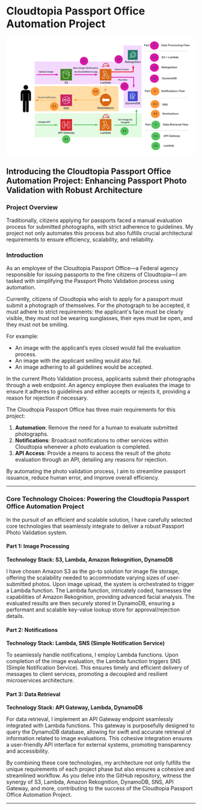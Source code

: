 # Cloudtopia Passport Office Automation Project

![Cloudtopia Passport Office Automation](CloudtopiaPassportPhotoAutomation.png)

## Introducing the Cloudtopia Passport Office Automation Project: Enhancing Passport Photo Validation with Robust Architecture

### Project Overview

Traditionally, citizens applying for passports faced a manual evaluation process for submitted photographs, with strict adherence to guidelines. My project not only automates this process but also fulfills crucial architectural requirements to ensure efficiency, scalability, and reliability.

### Introduction

As an employee of the Cloudtopia Passport Office—a Federal agency responsible for issuing passports to the fine citizens of Cloudtopia—I am tasked with simplifying the Passport Photo Validation process using automation.

Currently, citizens of Cloudtopia who wish to apply for a passport must submit a photograph of themselves. For the photograph to be accepted, it must adhere to strict requirements: the applicant's face must be clearly visible, they must not be wearing sunglasses, their eyes must be open, and they must not be smiling.

For example:
- An image with the applicant’s eyes closed would fail the evaluation process.
- An image with the applicant smiling would also fail.
- An image adhering to all guidelines would be accepted.

In the current Photo Validation process, applicants submit their photographs through a web endpoint. An agency employee then evaluates the image to ensure it adheres to guidelines and either accepts or rejects it, providing a reason for rejection if necessary.

The Cloudtopia Passport Office has three main requirements for this project:

1. **Automation**: Remove the need for a human to evaluate submitted photographs.
2. **Notifications**: Broadcast notifications to other services within Cloudtopia whenever a photo evaluation is completed.
3. **API Access**: Provide a means to access the result of the photo evaluation through an API, detailing any reasons for rejection.

By automating the photo validation process, I aim to streamline passport issuance, reduce human error, and improve overall efficiency.

---

### Core Technology Choices: Powering the Cloudtopia Passport Office Automation Project

In the pursuit of an efficient and scalable solution, I have carefully selected core technologies that seamlessly integrate to deliver a robust Passport Photo Validation system.

#### Part 1: Image Processing
**Technology Stack: S3, Lambda, Amazon Rekognition, DynamoDB**

I have chosen Amazon S3 as the go-to solution for image file storage, offering the scalability needed to accommodate varying sizes of user-submitted photos. Upon image upload, the system is orchestrated to trigger a Lambda function. The Lambda function, intricately coded, harnesses the capabilities of Amazon Rekognition, providing advanced facial analysis. The evaluated results are then securely stored in DynamoDB, ensuring a performant and scalable key-value lookup store for approval/rejection details.

#### Part 2: Notifications
**Technology Stack: Lambda, SNS (Simple Notification Service)**

To seamlessly handle notifications, I employ Lambda functions. Upon completion of the image evaluation, the Lambda function triggers SNS (Simple Notification Service). This ensures timely and efficient delivery of messages to client services, promoting a decoupled and resilient microservices architecture.

#### Part 3: Data Retrieval
**Technology Stack: API Gateway, Lambda, DynamoDB**

For data retrieval, I implement an API Gateway endpoint seamlessly integrated with Lambda functions. This gateway is purposefully designed to query the DynamoDB database, allowing for swift and accurate retrieval of information related to image evaluations. This cohesive integration ensures a user-friendly API interface for external systems, promoting transparency and accessibility.

By combining these core technologies, my architecture not only fulfills the unique requirements of each project phase but also ensures a cohesive and streamlined workflow. As you delve into the GitHub repository, witness the synergy of S3, Lambda, Amazon Rekognition, DynamoDB, SNS, API Gateway, and more, contributing to the success of the Cloudtopia Passport Office Automation Project.

---
